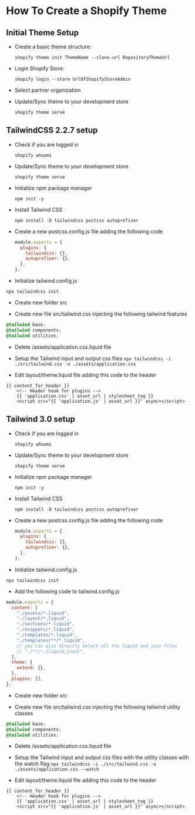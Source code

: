 # How To Create a Shopify Theme

## Initial Theme Setup

- Create a basic theme structure:

  `shopify theme init ThemeName --clone-url RepositoryThemeUrl`

- Login Shopify Store:

  `shopify login --store UrlOfShopifyStoreAdmin`

- Select partner organization

- Update/Sync theme to your development store

  `shopify theme serve`

## TailwindCSS 2.2.7 setup

- Check if you are logged in

  `shopify whoami`

- Update/Sync theme to your development store

  `shopify theme serve`

- Initialize npm package manager

  `npm init -y`

- Install Tailwind CSS

  `npm install -D tailwindcss postcss autoprefixer`

- Create a new postcss.config.js file adding the following code
  ```jsx
  module.exports = {
    plugins: {
      tailwindcss: {},
      autoprefixer: {},
    },
  };
  ```
- Initialize tailwind.config.js

`npx tailwindcss init`

- Create new folder src

- Create new file src/tailwind.css injecting the following tailwind features

```css
@tailwind base;
@tailwind components;
@tailwind utilities;
```

- Delete /assets/application.css.liquid file

- Setup the Tailwind input and output css files
  `npx tailwindcss -i ./src/tailwind.css -o ./assets/application.css`

- Edit layout/theme.liquid file adding this code to the header

```liquid
{{ content_for_header }}
    <!-- Header hook for plugins -->
    {{ 'application.css' | asset_url | stylesheet_tag }}
    <script src="{{ 'application.js' | asset_url }}" async></script>
```

## Tailwind 3.0 setup

- Check if you are logged in

  `shopify whoami`

- Update/Sync theme to your development store

  `shopify theme serve`

- Initialize npm package manager

  `npm init -y`

- Install Tailwind CSS

  `npm install -D tailwindcss postcss autoprefixer`

- Create a new postcss.config.js file adding the following code
  ```jsx
  module.exports = {
    plugins: {
      tailwindcss: {},
      autoprefixer: {},
    },
  };
  ```
- Initialize tailwind.config.js

`npx tailwindcss init`

- Add the following code to tailwind.config.js

```js
module.exports = {
  content: [
    "./assets/*.liquid",
    "./layout/*.liquid",
    "./sections/*.liquid",
    "./snippets/*.liquid",
    "./templates/*.liquid",
    "./templates/**/*.liquid",
    // you can also directly select all the liquid and json files
    // "./**/*.{liquid,json}",
  ],
  theme: {
    extend: {},
  },
  plugins: [],
};
```

- Create new folder src

- Create new file src/tailwind.css injecting the following tailwind utility classes

```css
@tailwind base;
@tailwind components;
@tailwind utilities;
```

- Delete /assets/application.css.liquid file

- Setup the Tailwind input and output css files with the utility classes with the watch flag
  `npx tailwindcss -i ./src/tailwind.css -o ./assets/application.css --watch`

- Edit layout/theme.liquid file adding this code to the header

```liquid
{{ content_for_header }}
    <!-- Header hook for plugins -->
    {{ 'application.css' | asset_url | stylesheet_tag }}
    <script src="{{ 'application.js' | asset_url }}" async></script>
```
